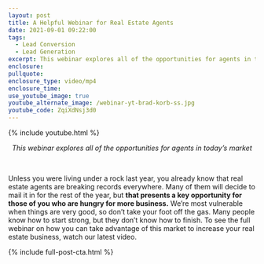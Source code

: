 ```yaml
---
layout: post
title: A Helpful Webinar for Real Estate Agents
date: 2021-09-01 09:22:00
tags:
  - Lead Conversion
  - Lead Generation
excerpt: This webinar explores all of the opportunities for agents in today’s market
enclosure:
pullquote:
enclosure_type: video/mp4
enclosure_time:
use_youtube_image: true
youtube_alternate_image: /webinar-yt-brad-korb-ss.jpg
youtube_code: ZqiXdNsj3d0
---
```

{% include youtube.html %}

<center><em>This webinar explores all of the opportunities for agents in today&rsquo;s market</em></center>

&nbsp;

Unless you were living under a rock last year, you already know that real estate agents are breaking records everywhere. Many of them will decide to mail it in for the rest of the year, but **that presents a key opportunity for those of you who are hungry for more business.** We’re most vulnerable when things are very good, so don’t take your foot off the gas. Many people know how to start strong, but they don’t know how to finish. To see the full webinar on how you can take advantage of this market to increase your real estate business, watch our latest video.

{% include full-post-cta.html %}
